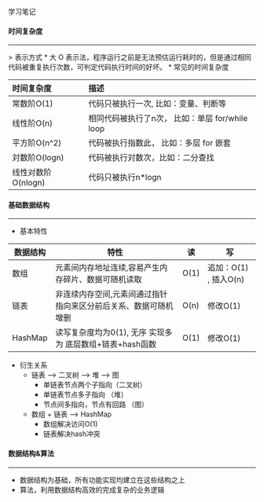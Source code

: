 学习笔记
#### 时间复杂度
<hr>
> 表示方式
* 大 O 表示法，程序运行之前是无法预估运行耗时的，但是通过相同代码被重复执行次数，可判定代码执行时间的好坏。
* 常见的时间复杂度

| 时间复杂度 | 描述 |
| :---- | :---- |
|常数阶O(1)|代码只被执行一次, 比如：变量、判断等|
|线性阶O(n)|相同代码被执行了n次， 比如：单层 for/while loop|
|平方阶O(n^2)|代码被执行指数此， 比如：多层 for 嵌套|
|対数阶O(logn)|代码被执行対数次，比如：二分查找|
|线性对数阶O(nlogn)|代码只被执行n*logn|

#### 基础数据结构
<hr>

* 基本特性

| 数据结构 | 特性 |读|写|
| ---- | ---- | ---- | ---- | 
|数组|元素间内存地址连续,容易产生内存碎片、数据可随机读取|O(1)|追加：O(1) , 插入O(n)|
|链表|非连续内存空间,元素间通过指针指向来区分前后关系、数据可随机增删|O(n)|修改O(1)|
|HashMap|读写复杂度均为0(1), 无序 实现多为 底层数组+链表+hash函数|O(1)|修改O(1)|

* 衍生关系
    * 链表 --> 二叉树 --> 堆 --> 图
        * 单链表节点两个子指向（二叉树）
        * 单链表节点多子指向 （堆）
        * 节点间多指向，节点有回路 （图） 
    * 数组 + 链表 --> HashMap
        * 数组解决访问O(1)    
        * 链表解决hash冲突
        
#### 数据结构&算法 
<hr>

* 数据结构为基础，所有功能实现均建立在这些结构之上
* 算法，利用数据结构高效的完成复杂的业务逻辑

